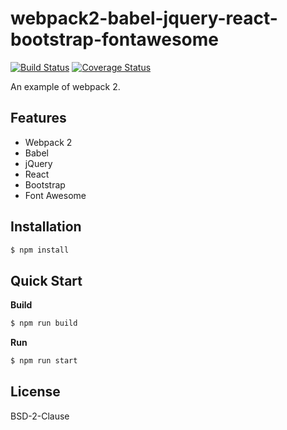 # webpack2-babel-jquery-react-bootstrap-fontawesome

[![Build Status](https://travis-ci.org/AspirinRain/webpack2-babel-jquery-react-bootstrap-fontawesome.svg?branch=master)](https://travis-ci.org/AspirinRain/webpack2-babel-jquery-react-bootstrap-fontawesome)  [![Coverage Status](https://coveralls.io/repos/github/AspirinRain/webpack2-babel-jquery-react-bootstrap-fontawesome/badge.svg?branch=master)](https://coveralls.io/github/AspirinRain/webpack2-babel-jquery-react-bootstrap-fontawesome?branch=master)

An example of webpack 2.

## Features

- Webpack 2
- Babel
- jQuery
- React
- Bootstrap
- Font Awesome

## Installation

``` bash
$ npm install
```

## Quick Start

**Build**

``` bash
$ npm run build
```

**Run**

``` bash
$ npm run start
```

## License

BSD-2-Clause
